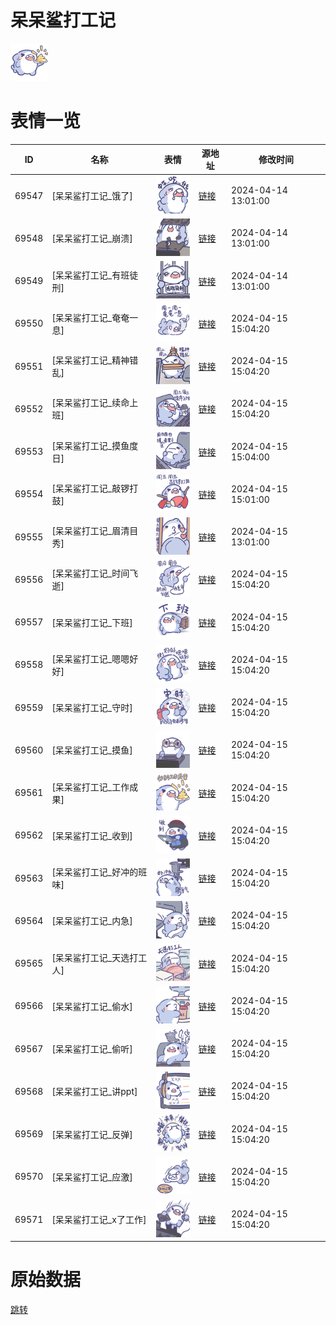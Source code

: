# 呆呆鲨打工记

<img src="./cover.png" height="60" alt="cover" />

# 表情一览

|ID|名称|表情|源地址|修改时间|
|----|----|----|----|----|
|69547|[呆呆鲨打工记_饿了]|<img src="./pic/069547_%5B呆呆鲨打工记_饿了%5D.png" height="60" alt="饿了"/>|[链接](https://i0.hdslb.com/bfs/garb/b3b90d55b87ed6d4f52b4b8b374993cbe63bbcd8.png)|2024-04-14 13:01:00|
|69548|[呆呆鲨打工记_崩溃]|<img src="./pic/069548_%5B呆呆鲨打工记_崩溃%5D.png" height="60" alt="崩溃"/>|[链接](https://i0.hdslb.com/bfs/garb/36a182e68d85aa2bdc142a334a8a2fbc76be24f8.png)|2024-04-14 13:01:00|
|69549|[呆呆鲨打工记_有班徒刑]|<img src="./pic/069549_%5B呆呆鲨打工记_有班徒刑%5D.png" height="60" alt="有班徒刑"/>|[链接](https://i0.hdslb.com/bfs/garb/319e3ab56b5281aff52bebae7408a0b12fb761af.png)|2024-04-14 13:01:00|
|69550|[呆呆鲨打工记_奄奄一息]|<img src="./pic/069550_%5B呆呆鲨打工记_奄奄一息%5D.png" height="60" alt="奄奄一息"/>|[链接](https://i0.hdslb.com/bfs/garb/39a48d4ca946b79572d9342fc2c0889d71101621.png)|2024-04-15 15:04:20|
|69551|[呆呆鲨打工记_精神错乱]|<img src="./pic/069551_%5B呆呆鲨打工记_精神错乱%5D.png" height="60" alt="精神错乱"/>|[链接](https://i0.hdslb.com/bfs/garb/7e50aaec8155dc64ef13b5efee4f2178c19cb332.png)|2024-04-15 15:04:20|
|69552|[呆呆鲨打工记_续命上班]|<img src="./pic/069552_%5B呆呆鲨打工记_续命上班%5D.png" height="60" alt="续命上班"/>|[链接](https://i0.hdslb.com/bfs/garb/8ac97b1d0eec0dfe8a8f65eaaf263c4065744e4b.png)|2024-04-15 15:04:20|
|69553|[呆呆鲨打工记_摸鱼度日]|<img src="./pic/069553_%5B呆呆鲨打工记_摸鱼度日%5D.png" height="60" alt="摸鱼度日"/>|[链接](https://i0.hdslb.com/bfs/garb/f535d77e929f54639c37f421c11bf4b376367aed.png)|2024-04-15 15:04:00|
|69554|[呆呆鲨打工记_敲锣打鼓]|<img src="./pic/069554_%5B呆呆鲨打工记_敲锣打鼓%5D.png" height="60" alt="敲锣打鼓"/>|[链接](https://i0.hdslb.com/bfs/garb/be448989d057004f8c7852bcbfaf2b29c51a21e2.png)|2024-04-15 15:01:00|
|69555|[呆呆鲨打工记_眉清目秀]|<img src="./pic/069555_%5B呆呆鲨打工记_眉清目秀%5D.png" height="60" alt="眉清目秀"/>|[链接](https://i0.hdslb.com/bfs/garb/3f11e5a6dd685a8c3d0b39be1daec3a19fc6038b.png)|2024-04-15 13:01:00|
|69556|[呆呆鲨打工记_时间飞逝]|<img src="./pic/069556_%5B呆呆鲨打工记_时间飞逝%5D.png" height="60" alt="时间飞逝"/>|[链接](https://i0.hdslb.com/bfs/garb/2d2de4a895f94c4dd556b00214b9459492bcdef7.png)|2024-04-15 15:04:20|
|69557|[呆呆鲨打工记_下班]|<img src="./pic/069557_%5B呆呆鲨打工记_下班%5D.png" height="60" alt="下班"/>|[链接](https://i0.hdslb.com/bfs/garb/2754f63be7ef41b263f26f0a12ae9acc8c088956.png)|2024-04-15 15:04:20|
|69558|[呆呆鲨打工记_嗯嗯好好]|<img src="./pic/069558_%5B呆呆鲨打工记_嗯嗯好好%5D.png" height="60" alt="嗯嗯好好"/>|[链接](https://i0.hdslb.com/bfs/garb/cde715ad6030676faff5086789047ffc57b624a2.png)|2024-04-15 15:04:20|
|69559|[呆呆鲨打工记_守时]|<img src="./pic/069559_%5B呆呆鲨打工记_守时%5D.png" height="60" alt="守时"/>|[链接](https://i0.hdslb.com/bfs/garb/2bda9dc77e036bfba2f9a37b65ec5628e27753bc.png)|2024-04-15 15:04:20|
|69560|[呆呆鲨打工记_摸鱼]|<img src="./pic/069560_%5B呆呆鲨打工记_摸鱼%5D.png" height="60" alt="摸鱼"/>|[链接](https://i0.hdslb.com/bfs/garb/343d5f5c77bf8835c145ecd4232fb501cfd08bf0.png)|2024-04-15 15:04:20|
|69561|[呆呆鲨打工记_工作成果]|<img src="./pic/069561_%5B呆呆鲨打工记_工作成果%5D.png" height="60" alt="工作成果"/>|[链接](https://i0.hdslb.com/bfs/garb/f64ce59a186467bc4c21e1434296a437764506e7.png)|2024-04-15 15:04:20|
|69562|[呆呆鲨打工记_收到]|<img src="./pic/069562_%5B呆呆鲨打工记_收到%5D.png" height="60" alt="收到"/>|[链接](https://i0.hdslb.com/bfs/garb/574add31ec9471e3cca7d52b8f24b0954c93464f.png)|2024-04-15 15:04:20|
|69563|[呆呆鲨打工记_好冲的班味]|<img src="./pic/069563_%5B呆呆鲨打工记_好冲的班味%5D.png" height="60" alt="好冲的班味"/>|[链接](https://i0.hdslb.com/bfs/garb/df695ef08b909e4931c03a1b0e9c9ec09ef860e6.png)|2024-04-15 15:04:20|
|69564|[呆呆鲨打工记_内急]|<img src="./pic/069564_%5B呆呆鲨打工记_内急%5D.png" height="60" alt="内急"/>|[链接](https://i0.hdslb.com/bfs/garb/3f87ae3936a640e516cca8e1e0c4b9c6fee30bec.png)|2024-04-15 15:04:20|
|69565|[呆呆鲨打工记_天选打工人]|<img src="./pic/069565_%5B呆呆鲨打工记_天选打工人%5D.png" height="60" alt="天选打工人"/>|[链接](https://i0.hdslb.com/bfs/garb/6f7010ece193d7aef6f9a8c468509564ebb08202.png)|2024-04-15 15:04:20|
|69566|[呆呆鲨打工记_偷水]|<img src="./pic/069566_%5B呆呆鲨打工记_偷水%5D.png" height="60" alt="偷水"/>|[链接](https://i0.hdslb.com/bfs/garb/4877a798ee7e920168b10bad8eef90810b14398d.png)|2024-04-15 15:04:20|
|69567|[呆呆鲨打工记_偷听]|<img src="./pic/069567_%5B呆呆鲨打工记_偷听%5D.png" height="60" alt="偷听"/>|[链接](https://i0.hdslb.com/bfs/garb/75e5facf0390fca6c9bf1cacf3bc889e2d621a80.png)|2024-04-15 15:04:20|
|69568|[呆呆鲨打工记_讲ppt]|<img src="./pic/069568_%5B呆呆鲨打工记_讲ppt%5D.png" height="60" alt="讲ppt"/>|[链接](https://i0.hdslb.com/bfs/garb/58aeba62131d4377bc52f13e7c7f397b670cad19.png)|2024-04-15 15:04:20|
|69569|[呆呆鲨打工记_反弹]|<img src="./pic/069569_%5B呆呆鲨打工记_反弹%5D.png" height="60" alt="反弹"/>|[链接](https://i0.hdslb.com/bfs/garb/eb4cd480dd7ae4140c1c1182abb16978751964ec.png)|2024-04-15 15:04:20|
|69570|[呆呆鲨打工记_应激]|<img src="./pic/069570_%5B呆呆鲨打工记_应激%5D.png" height="60" alt="应激"/>|[链接](https://i0.hdslb.com/bfs/garb/e959eaefbda94575942f8c548e92eb0faa433d27.png)|2024-04-15 15:04:20|
|69571|[呆呆鲨打工记_x了工作]|<img src="./pic/069571_%5B呆呆鲨打工记_x了工作%5D.png" height="60" alt="x了工作"/>|[链接](https://i0.hdslb.com/bfs/garb/e1d2248edd65b57964b2edc47ef85fb831b3b5fc.png)|2024-04-15 15:04:20|

# 原始数据

[跳转](./raw.json)

